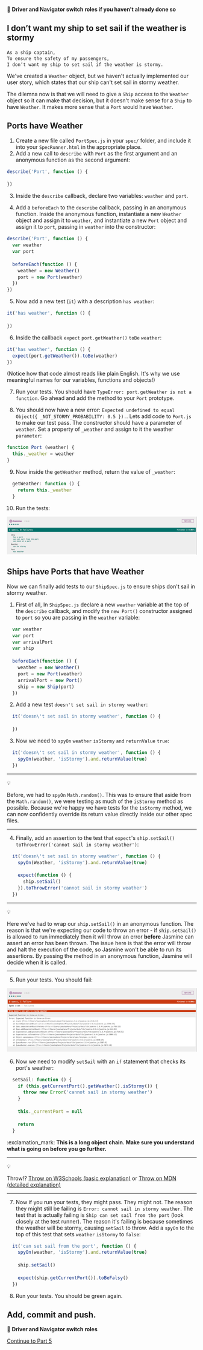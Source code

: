 :twisted_rightwards_arrows: **Driver and Navigator switch roles if you haven't already done so**

## I don’t want my ship to set sail if the weather is stormy

```
As a ship captain,
To ensure the safety of my passengers,
I don’t want my ship to set sail if the weather is stormy.
```

We've created a `Weather` object, but we haven't actually implemented our user story, which states that our ship can't set sail in stormy weather.

The dilemna now is that we will need to give a `Ship` access to the `Weather` object so it can make that decision, but it doesn't make sense for a `Ship` to have `Weather`. It makes more sense that a `Port` would have `Weather`. 

## Ports have Weather

1. Create a new file called `PortSpec.js` in your `spec/` folder, and include it into your `SpecRunner.html` in the appropriate place.
2. Add a new call to `describe` with `Port` as the first argument and an anonymous function as the second argument:

```js
describe('Port', function () {

})
```

3. Inside the `describe` callback, declare two variables: `weather` and `port`.

4. Add a `beforeEach` to the `describe` callback, passing in an anonymous function. Inside the anonymous function, instantiate a new `Weather` object and assign it to `weather`, and instantiate a new `Port` object and assign it to `port`, passing in `weather` into the constructor:

```js
describe('Port', function () {
  var weather
  var port

  beforeEach(function () {
    weather = new Weather()
    port = new Port(weather)
  })
})
```

5. Now add a new test (`it`) with a description `has weather`:

```js
it('has weather', function () {

})
```

6. Inside the callback `expect` `port.getWeather()` `toBe` `weather`:
```js
it('has weather', function () {
  expect(port.getWeather()).toBe(weather)
})
```

(Notice how that code almost reads like plain English. It's why we use meaningful names for our variables, functions and objects!)

7. Run your tests. You should have `TypeError: port.getWeather is not a function`. Go ahead and add the method to your `Port` prototype.

8. You should now have a new error: `Expected undefined to equal Object({ _NOT_STORMY_PROBABILITY: 0.5 }).`. Lets add code to `Port.js` to make our test pass. The constructor should have a parameter of `weather`. Set a property of `_weather` and assign to it the weather `parameter`:

```js
function Port (weather) {
  this._weather = weather
}
```

9. Now inside the `getWeather` method, return the value of `_weather`:

```js
  getWeather: function () {
    return this._weather
  }
```

10. Run the tests:

![getWeather passing](images/getWeatherPasses.png)

## Ships have Ports that have Weather

Now we can finally add tests to our `ShipSpec.js` to ensure ships don't sail in stormy weather. 

1. First of all, In `ShipSpec.js` declare a new `weather` variable at the top of the `describe` callback, and modify the `new Port()` constructor assigned to `port` so you are passing in the `weather` variable:

```js
  var weather
  var port
  var arrivalPort
  var ship

  beforeEach(function () {
    weather = new Weather()
    port = new Port(weather)
    arrivalPort = new Port()
    ship = new Ship(port)
  })
```

2. Add a new test `doesn't set sail in stormy weather`:

```js
  it('doesn\'t set sail in stormy weather', function () {

  })
```

3. Now we need to `spyOn` `weather` `isStormy` `and` `returnValue` `true`:

```js
  it('doesn\'t set sail in stormy weather', function () {
    spyOn(weather, 'isStormy').and.returnValue(true)
  })
```

***
:bulb:

Before, we had to `spyOn` `Math.random()`. This was to ensure that aside from the `Math.random()`, we were testing as much of the `isStormy` method as possible. Because we're happy we have tests for the `isStormy` method, we can now confidently override its return value directly inside our other spec files.
***

4. Finally, add an assertion to the test that `expect`'s `ship.setSail()` `toThrowError('cannot sail in stormy weather')`:

```js
  it('doesn\'t set sail in stormy weather', function () {
    spyOn(Weather, 'isStormy').and.returnValue(true)

    expect(function () {
      ship.setSail()
    }).toThrowError('cannot sail in stormy weather')
  })
```

***
:bulb:

Here we've had to wrap our `ship.setSail()` in an anonymous function. The reason is that we're expecting our code to throw an error - if `ship.setSail()` is allowed to run immediately then it will throw an error **before** Jasmine can assert an error has been thrown. The issue here is that the error will throw and halt the execution of the code, so Jasmine won't be able to run its assertions. By passing the method in an anonymous function, Jasmine will decide when it is called.
***

5. Run your tests. You should fail:

![No Throw Error](images/noThrowError.png)

6. Now we need to modify `setSail` with an `if` statement that checks its port's weather:

```js
  setSail: function () {
    if (this.getCurrentPort().getWeather().isStormy()) {
      throw new Error('cannot sail in stormy weather')
    }

    this._currentPort = null

    return
  }
```

:exclamation_mark: **This is a long object chain. Make sure you understand what is going on before you go further.**

***
:bulb:

Throw!? [Throw on W3Schools (basic explanation)](https://www.w3schools.com/jsref/jsref_throw.asp) or [Throw on MDN (detailed explanation)](https://developer.mozilla.org/en-US/docs/Web/JavaScript/Reference/Statements/throw)
***

7. Now if you run your tests, they might pass. They might not. The reason they might still be failing is `Error: cannot sail in stormy weather`. The test that is actually failing is `Ship can set sail from the port` (look closely at the test runner). The reason it's failing is because sometimes the weather will be stormy, causing `setSail` to throw. Add a `spyOn` to the top of this test that sets `weather` `isStormy` to `false`:

```js
  it('can set sail from the port', function () {
    spyOn(weather, 'isStormy').and.returnValue(true)

    ship.setSail()

    expect(ship.getCurrentPort()).toBeFalsy()
  })
```

8. Run your tests. You should be green again.

## Add, commit and push.

:twisted_rightwards_arrows: **Driver and Navigator switch roles**

[Continue to Part 5](lesson1_page5.md)